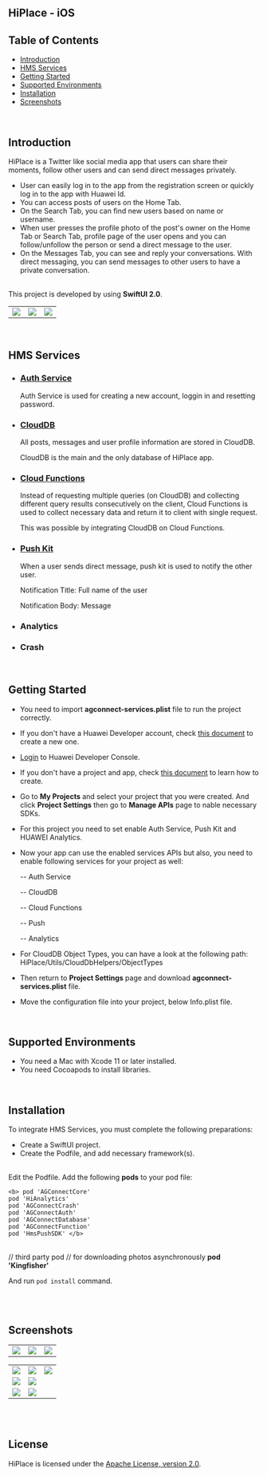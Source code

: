 ## HiPlace - iOS

## Table of Contents

 * [Introduction](#introduction)
 * [HMS Services](#hms-services)
 * [Getting Started](#getting-started)
 * [Supported Environments](#supported-environments)
 * [Installation](#installation)
 * [Screenshots](#screenshots)
 
</br>

## Introduction

HiPlace is a Twitter like social media app that users can share their moments, follow other users and can send direct messages privately.

* User can easily log in to the app from the registration screen or quickly log in to the app with Huawei Id.
* You can access posts of users on the Home Tab. 
* On the Search Tab, you can find new users based on name or username.
* When user presses the profile photo of the post's owner on the Home Tab or Search Tab, profile page of the user opens and you can follow/unfollow the person or send a direct message to the user.
*  On the Messages Tab, you can see and reply your conversations. With direct messaging, you can send messages to other users to have a private conversation.
</br>
This project is developed by using <b>SwiftUI 2.0</b>.
</br>

<table width=1300>
  <tr>
    <td>
   <img src="screenshots/login.png">
</td>
  <td>   
    <img src="screenshots/homepage.png">
</td>
      <td>   
    <img src="screenshots/chat.png">
</td>
  </tr>
</table>

</br>

## HMS Services

* <h3><u>Auth Service</u></h3>  
  Auth Service is used for creating a new account, loggin in and resetting password.
  
* <h3><u>CloudDB</u></h3>  
  All posts, messages and user profile information are stored in CloudDB.

  CloudDB is the main and the only database of HiPlace app.

* <h3><u>Cloud Functions</u></h3>  
  
   Instead of requesting multiple queries (on CloudDB) and collecting different query results consecutively on the client, Cloud Functions is used to collect necessary data and return it to client with single request. 
   
   This was possible  by integrating CloudDB  on Cloud Functions.
   
* <h3><u>Push Kit</u></h3>  
   When a user sends direct message, push kit is used to notify the other user.
   
     Notification Title: Full name of the user
   
     Notification Body: Message
  
* <h3>Analytics</h3>  

* <h3>Crash</h3>  

  </br>
## Getting Started

* You need to import <b>agconnect-services.plist</b> file to run the project correctly.
* If you don't have a Huawei Developer account, check <a href="https://developer.huawei.com/consumer/en/doc/start/10104" target="_blank">this document</a> to create a new one.
* <a href="https://developer.huawei.com/consumer/en/console" target="_blank">Login</a> to Huawei Developer Console.
* If you don't have a project and app, check <a href="https://developer.huawei.com/consumer/en/doc/distribution/app/agc-create_app" target="_blank">this document</a> to learn how to create.
* Go to <b>My Projects</b> and select your project that you were created. And click <b>Project Settings</b> then go to <b>Manage APIs</b> page to nable necessary SDKs.
* For this project you need to set enable Auth Service, Push Kit and HUAWEI Analytics.
* Now your app can use the enabled services APIs but also, you need to enable following services for your project as well: 

  -- Auth Service

  -- CloudDB

  -- Cloud Functions

  -- Push

  -- Analytics

* For CloudDB Object Types, you can have a look at the following path: HiPlace/Utils/CloudDbHelpers/ObjectTypes
* Then return to <b>Project Settings</b> page and download <b>agconnect-services.plist</b> file.
* Move the configuration file into your project, below Info.plist file.

</br>

## Supported Environments

* You need a Mac with Xcode 11 or later installed.
* You need Cocoapods to install libraries.

</br>

## Installation

To integrate HMS Services, you must complete the following preparations:
*   Create a SwiftUI project.
*   Create the Podfile, and add necessary framework(s).
</br>
Edit the Podfile.
Add the following <b>pods</b> to your pod file:
</br>

    <b> pod 'AGConnectCore'
    pod 'HiAnalytics'
    pod 'AGConnectCrash'
    pod 'AGConnectAuth'
    pod 'AGConnectDatabase'
    pod 'AGConnectFunction'
    pod 'HmsPushSDK' </b>
  <br/>
  // third party pod
  //  for downloading photos asynchronously
<b>  pod 'Kingfisher' </b>
</br>

And run `pod install` command.

</br>
</br>

## Screenshots
<table  width= 700>
  <tr>
<td >
   <img src="screenshots/login.png">
</td>
  <td>   
    <img src="screenshots/register.png">
</td>
    <td>   
    <img src="screenshots/forgot_password.png">
</td>
  </tr>
  </table>
  
  <table width= 1400>
<tr>
<td>
   <img src="screenshots/homepage.png">
</td>
  <td>   
    <img src="screenshots/new_post.png">
</td>
    <td>   
    <img src="screenshots/search.png">
</td>
  </tr>
<tr>
  <td>
   <img src="screenshots/profile.png">
</td>
  <td>
   <img src="screenshots/profile_me.png">
</td>
</tr>
<tr>
  <td>
   <img src="screenshots/messages.png">
</td>
    <td>
   <img src="screenshots/chat.png">
</td>
</tr>
</table>

</br></br>
##  License

HiPlace is licensed under the [Apache License, version 2.0](http://www.apache.org/licenses/LICENSE-2.0).
